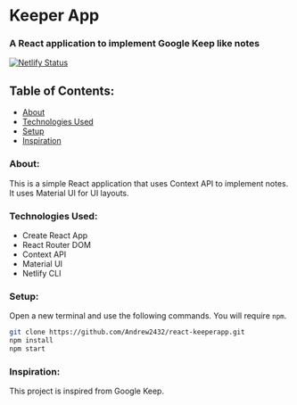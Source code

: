 # Keeper App
### A React application to implement Google Keep like notes

[![Netlify Status](https://api.netlify.com/api/v1/badges/37488e10-3c65-4d37-9c9e-990d788cef9e/deploy-status)](https://app.netlify.com/sites/react-keeperapp/deploys)


## Table of Contents:
* [About](#about)
* [Technologies Used](#technologies-used)
* [Setup](#setup)
* [Inspiration](#inspiration)
  
### About:
This is a simple React application that uses Context API to implement notes. It uses Material UI for UI layouts.

### Technologies Used:
* Create React App
* React Router DOM
* Context API
* Material UI
* Netlify CLI

### Setup:
Open a new terminal and use the following commands. You will require `npm`.
```bash
git clone https://github.com/Andrew2432/react-keeperapp.git
npm install
npm start 
```

### Inspiration:
This project is inspired from Google Keep.
